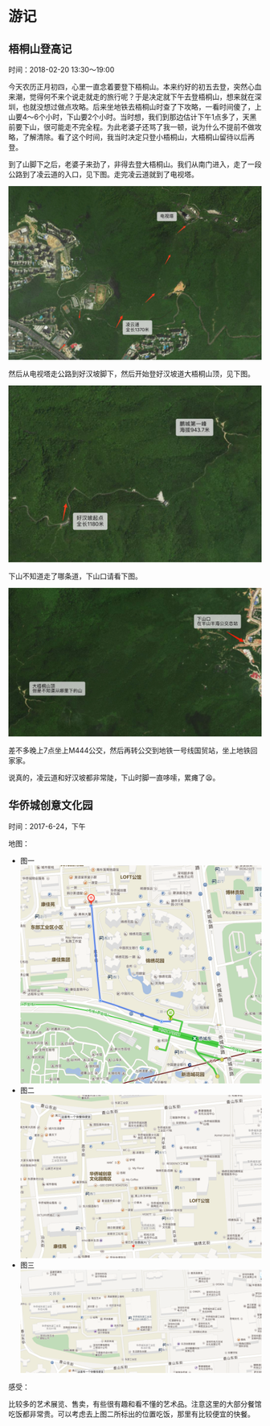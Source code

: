 # 游记

## 梧桐山登高记

时间：2018-02-20 13:30～19:00

今天农历正月初四，心里一直念着要登下梧桐山。本来约好的初五去登，突然心血来潮，觉得何不来个说走就走的旅行呢？于是决定就下午去登梧桐山，想来就在深圳，也就没想过做点攻略。后来坐地铁去梧桐山时查了下攻略，一看时间傻了，上山要4～6个小时，下山要2个小时。当时想，我们到那边估计下午1点多了，天黑前要下山，很可能走不完全程。为此老婆子还骂了我一顿，说为什么不提前不做攻略，了解清除。看了这个时间，我当时决定只登小梧桐山，大梧桐山留待以后再登。

到了山脚下之后，老婆子来劲了，非得去登大梧桐山。我们从南门进入，走了一段公路到了凌云道的入口，见下图。走完凌云道就到了电视塔。

![凌云道](./assets/travle/凌云道.jpg)

然后从电视塔走公路到好汉坡脚下，然后开始登好汉坡道大梧桐山顶，见下图。

![好汉坡](./assets/travle/好汉坡.jpg)

下山不知道走了哪条道，下山口请看下图。

![下山](./assets/travle/下山.jpg)

差不多晚上7点坐上M444公交，然后再转公交到地铁一号线国贸站，坐上地铁回家家。

说真的，凌云道和好汉坡都非常陡，下山时脚一直哆嗦，累瘫了😫。

## 华侨城创意文化园

时间：2017-6-24，下午

地图：

- 图一 ![路线](./assets/t/t1.路线.png)
- 图二 ![园区地图1](./assets/t/t1.园区地图1.png)
- 图三 ![园区地图2](./assets/t/t1.园区地图2.png)

感受：

比较多的艺术展览、售卖，有些很有趣和看不懂的艺术品。注意这里的大部分餐馆吃饭都非常贵。可以考虑去上图二所标出的位置吃饭，那里有比较便宜的快餐。
